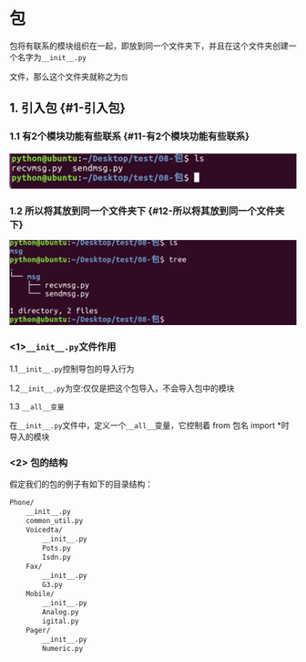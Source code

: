 # 包

包将有联系的模块组织在一起，即放到同一个文件夹下，并且在这个文件夹创建一个名字为`__init__.py`

文件，那么这个文件夹就称之为`包`



## 1. 引入包 {#1-引入包}

### 1.1 有2个模块功能有些联系 {#11-有2个模块功能有些联系}

![](/assets/Snip20180208_4.png)

### 1.2 所以将其放到同一个文件夹下 {#12-所以将其放到同一个文件夹下}

![](/assets/Snip20180208_5.png)

### 

### 

### &lt;1&gt;`__init__.py`文件作用

1.1`__init__.py`控制导包的导入行为

1.2`__init__.py`为空:仅仅是把这个包导入，不会导入包中的模块

1.3 `__all__变量`

在`__init__.py`文件中，定义一个`__all__`变量，它控制着 from 包名 import \*时导入的模块

### &lt;2&gt; 包的结构

假定我们的包的例子有如下的目录结构：

```
Phone/
    __init__.py
    common_util.py
    Voicedta/
        __init__.py
        Pots.py
        Isdn.py
    Fax/
        __init__.py
        G3.py
    Mobile/
        __init__.py
        Analog.py
        igital.py
    Pager/
        __init__.py
        Numeric.py
```



